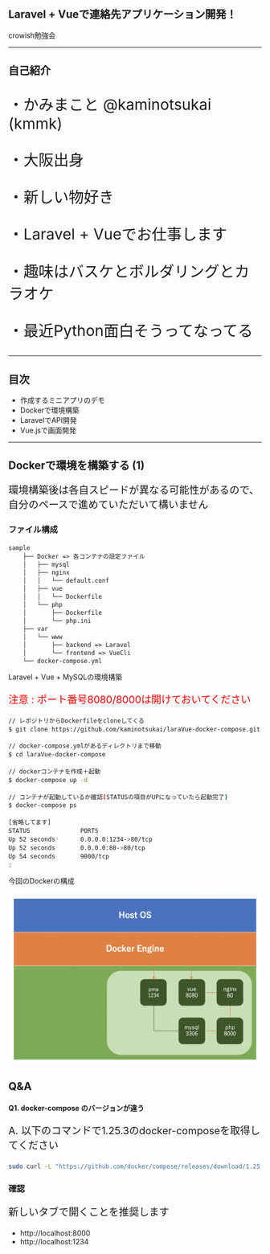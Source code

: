 ## Laravel + Vueで連絡先アプリケーション開発！

crowish勉強会


---

## 自己紹介

<p style="font-size: 30px; text-align: left;">・かみまこと @kaminotsukai (kmmk)</p>
<p style="font-size: 30px; text-align: left;">・大阪出身</p>
<p style="font-size: 30px; text-align: left;">・新しい物好き</p>
<p style="font-size: 30px; text-align: left;">・Laravel + Vueでお仕事します</p>
<p style="font-size: 30px; text-align: left;">・趣味はバスケとボルダリングとカラオケ</p>
<p style="font-size: 30px; text-align: left;">・最近Python面白そうってなってる</p>



---

## 目次

>>>

- 作成するミニアプリのデモ
- Dockerで環境構築
- LaravelでAPI開発
- Vue.jsで画面開発

---

## Dockerで環境を構築する (1)
<p style="font-size: 20px ;">環境構築後は各自スピードが異なる可能性があるので、自分のペースで進めていただいて構いません</p>

>>>

### ファイル構成

```
sample
    ├── Docker => 各コンテナの設定ファイル
    │   ├── mysql
    │   ├── nginx
    │   │   └── default.conf
    │   ├── vue
    │   │   └── Dockerfile
    │   └── php
    │       ├── Dockerfile
    │       └── php.ini
    ├── var
    │   └── www
    │       ├── backend => Laravel
    │       └── frontend => VueCli
    └── docker-compose.yml
```

>>>

Laravel + Vue + MySQLの環境構築

<p style="font-size: 20px ;color: red;">注意 : ポート番号8080/8000は開けておいてください</p>

```bash
// レポジトリからDockerfileをcloneしてくる
$ git clone https://github.com/kaminotsukai/laraVue-docker-compose.git

// docker-compose.ymlがあるディレクトリまで移動
$ cd laraVue-docker-compose

// dockerコンテナを作成＋起動
$ docker-compose up -d

// コンテナが起動しているか確認(STATUSの項目がUPになっていたら起動完了)
$ docker-compose ps

[省略してます]
STATUS              PORTS                 
Up 52 seconds       0.0.0.0:1234->80/tcp  
Up 52 seconds       0.0.0.0:80->80/tcp    
Up 54 seconds       9000/tcp              
:
```

>>>

今回のDockerの構成

<img src="./test/examples/assets/docker-compose.png" style="width: 800px;">

>>>

## Q&A

>>>

#### Q1. docker-compose のバージョンが違う

<p style="font-size: 20px">A. 以下のコマンドで1.25.3のdocker-composeを取得してください</p>

```bash 
sudo curl -L "https://github.com/docker/compose/releases/download/1.25.3/docker-compose-$(uname -s)-$(uname -m)" -o /usr/local/bin/docker-compose
```

>>>

### 確認

>>>

<p style="font-size: 20px">新しいタブで開くことを推奨します</p>

- http://localhost:8000
- http://localhost:1234
